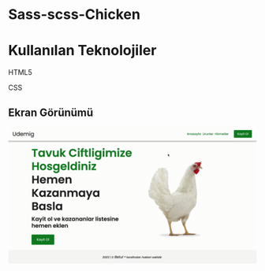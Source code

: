 <h1> Sass-scss-Chicken </h1>

<h1> Kullanılan Teknolojiler </h1>

HTML5

CSS

<h2> Ekran Görünümü</h2>

![](screen.gif)



